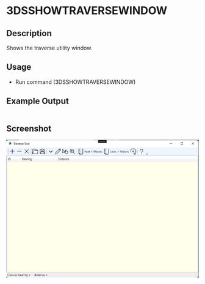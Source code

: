 # 3DSSHOWTRAVERSEWINDOW

## Description

Shows the traverse utility window.

## Usage

* Run command (3DSSHOWTRAVERSEWINDOW)

## Example Output

```
```

## Screenshot

![Traverse Window](../../../images/screenshots/traversewindow.png)